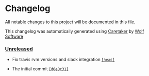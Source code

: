 # Changelog

All notable changes to this project will be documented in this file.


This changelog was automatically generated using [Caretaker](https://github.com/DevelopersToolbox/caretaker) by [Wolf Software](https://github.com/WolfSoftware)

### [Unreleased](https://github.com/DevelopersToolbox/github-ripper/compare/v0.1.0...HEAD)

- Fix travis rvm versions and slack integration [`[head]`](https://github.com/DevelopersToolbox/github-ripper/commit/)

- The initial commit [`[d6e8c31]`](https://github.com/DevelopersToolbox/github-ripper/commit/d6e8c3134a2a0f19446da799615aeda8998bc8b4)

